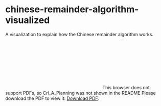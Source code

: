# chinese-remainder-algorithm-visualized
A visualization to explain how the Chinese remainder algorithm works.


<object data="https://github.com/oflatt/chinese-remainder-algorithm-visualized/edit/master/documentation/Crit_A_Planning.pdf" type="application/pdf" width="700px" height="700px">
    <embed src="https://github.com/oflatt/chinese-remainder-algorithm-visualized/edit/master/documentation/Crit_A_Planning.pdf">
        This browser does not support PDFs, so Cri_A_Planning was not shown in the README Please download the PDF to view it: <a href="https://github.com/oflatt/chinese-remainder-algorithm-visualized/edit/master/documentation/Crit_A_Planning.pdf">Download PDF</a>.</p>
    </embed>
</object>

